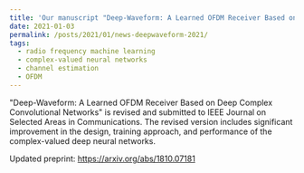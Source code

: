 ```yaml
---
title: 'Our manuscript "Deep-Waveform: A Learned OFDM Receiver Based on Deep Complex Convolutional Networks" is revised and submitted to IEEE JSAC'
date: 2021-01-03
permalink: /posts/2021/01/news-deepwaveform-2021/
tags:
  - radio frequency machine learning
  - complex-valued neural networks
  - channel estimation
  - OFDM
---
```


"Deep-Waveform: A Learned OFDM Receiver Based on Deep Complex Convolutional Networks" is revised and submitted to IEEE Journal on Selected Areas in Communications. 
The revised version includes significant improvement in the design, training approach, and performance of the complex-valued deep neural networks. 

Updated preprint: https://arxiv.org/abs/1810.07181
